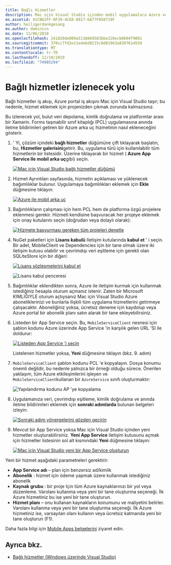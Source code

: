 ```yaml
---
title: Bağlı Hizmetler
description: Mac için Visual Studio içinden mobil uygulamalara Azure veri depolama, kimlik doğrulaması ve anında iletme bildirimleri ekleyin
ms.assetid: 41CB62FF-0F39-4CE8-8917-6A77F058719F
author: heiligerdankgesang
ms.author: dominicn
ms.date: 11/06/2018
ms.openlocfilehash: 241820de009a5118869583bbe228ecb0604f9001
ms.sourcegitcommit: 370cc7fd2e11ede6d8215c8d81963a8307614550
ms.translationtype: MT
ms.contentlocale: tr-TR
ms.lasthandoff: 12/10/2019
ms.locfileid: "74985294"
---
```

# <a name="connected-services-walkthrough"></a>Bağlı hizmetler izlenecek yolu

Bağlı hizmetler iş akışı, Azure portal iş akışını Mac için Visual Studio taşır; bu nedenle, hizmet eklemek için projenizden çıkmak zorunda kalmazsınız.

Bu izlenecek yol, bulut veri depolama, kimlik doğrulama ve platformlar arası bir Xamarin. Forms taşınabilir sınıf kitaplığı (PCL) uygulamasına anında iletme bildirimleri getiren bir Azure arka uç hizmetinin nasıl ekleneceğini gösterir.

1. ' Yi, çözüm içindeki **bağlı hizmetler** düğümüne çift tıklayarak başlatın, bu, **Hizmetler galerisini**getirir.
  Bu, uygulama türü için kullanılabilir tüm hizmetlerin bir listesidir. Üzerine tıklayarak bir hizmet ( **Azure App Service Ile mobil arka uç**gibi) seçin.

    [![Mac için Visual Studio bağlı hizmetler düğümü](media/connected-services-image001-sml.png "Mac için Visual Studio bağlı hizmetler düğümü")](media/connected-services-image001.png#lightbox)

2. Hizmet Ayrıntıları sayfasında, hizmetin açıklaması ve yüklenecek bağımlılıklar bulunur.
  Uygulamaya bağımlılıkları eklemek için **Ekle** düğmesine tıklayın:

    [![Azure ile mobil arka uç](media/connected-services-image002-sml.png "Azure ile mobil arka uç")](media/connected-services-image002.png#lightbox)

3. Bağımlılıkların çalışması için hem PCL hem de platforma özgü projelere eklenmesi gerekir.
  Hizmeti kendisine başvuracak her projeye eklemek için onay kutularını seçin (doğrudan veya dolaylı olarak):

    [![Hizmete başvurması gereken tüm projeleri denetle](media/connected-services-image003-sml.png "Hizmete başvurması gereken tüm projeleri denetle")](media/connected-services-image003.png#lightbox)

4. NuGet paketleri için **Lisans kabulü** Iletişim kutularında **kabul et** ' i seçin.
  Bir adet, MobileClient ve Dependencies için bir tane olmak üzere iki iletişim kutusu olabilir ve çevrimdışı veri eşitleme için gerekli olan SQLiteStore için bir diğeri:

    [![Lisans sözleşmelerini kabul et](media/connected-services-image004-sml.png "Lisans sözleşmelerini kabul et")](media/connected-services-image004.png#lightbox)

    ![Lisans kabul penceresi](media/connected-services-image005.png "Lisans kabul penceresi")

5. Bağımlılıklar eklendikten sonra, Azure ile iletişim kurmak için kullanmak istediğiniz hesapla oturum açmanız istenir.
  Zaten bir Microsoft KIMLIĞIYLE oturum açtıysanız Mac için Visual Studio Azure aboneliklerinizi ve bunlarla ilişkili tüm uygulama hizmetlerini getirmeye çalışacaktır. Aboneliğiniz yoksa, ücretsiz deneme için kaydolup veya Azure portal bir abonelik planı satın alarak bir tane ekleyebilirsiniz.

6. Listeden bir App Service seçin. Bu, `MobileServiceClient` nesnesi için şablon kodunu Azure üzerinde App Service 'in karşılık gelen URL 'SI ile doldurur:

    [![Listeden App Service 'i seçin](media/connected-services-image006-sml.png "Listeden App Service 'i seçin")](media/connected-services-image006.png#lightbox)

    Listelenen hizmetler yoksa, **Yeni** düğmesine tıklayın (bkz. 9. adım)

7. `MobileServiceClient` şablon kodunu PCL 'e kopyalayın. Dosya konumu önemli değildir, bu nedenle yalnızca bir örneği olduğu sürece.
  Önerilen yaklaşım, tüm Azure etkileşimlerini işleyen ve `MobileServiceClient`kullanan bir `AzureService` sınıfı oluşturmaktır:

    ![Yapılandırma kodunu AP 'ye kopyalama](media/connected-services-image007.png "Yapılandırma kodunu uygulamaya Kopyala")

8. Uygulamanıza veri, çevrimdışı eşitleme, kimlik doğrulama ve anında iletme bildirimleri eklemek için **sonraki adımlarda** bulunan belgeleri izleyin:

    [![Sonraki adım yönergelerini gözden geçirin](media/connected-services-image008-sml.png "Sonraki adım yönergelerini gözden geçirin")](media/connected-services-image008.png#lightbox)

9. Mevcut bir App Service yoksa Mac için Visual Studio içinden yeni hizmetler oluşturabilirsiniz.
  **Yeni App Service** iletişim kutusunu açmak için hizmetler listesinin sol alt kısmındaki **Yeni** düğmesine tıklayın:

    [![Mac için Visual Studio yeni bir App Service oluşturun](media/connected-services-image009-sml.png "Mac için Visual Studio yeni bir App Service oluşturun")](media/connected-services-image009.png#lightbox)

Yeni bir hizmet aşağıdaki parametreleri gerektirir:

- **App Service adı** – plan için benzersiz ad/kimlik
- **Abonelik** : hizmet için ödeme yapmak üzere kullanmak istediğiniz abonelik
- **Kaynak grubu** : bir proje Için tüm Azure kaynaklarınızı bir yol veya düzenleme. Varolanı kullanma veya yeni bir tane oluşturma seçeneği. İlk Azure hizmetiniz bu ise yeni bir tane oluşturun.
- **Hizmet planı** – onu kullanan kaynakların konumunu ve maliyetini belirler. Varolanı kullanma veya yeni bir tane oluşturma seçeneği. İlk Azure hizmetiniz ise, varsayılan olanı kullanın veya ücretsiz katmanda yeni bir tane oluşturun (F1).

Daha fazla bilgi için [Mobile Apps belgelerini](/azure/app-service-mobile/) ziyaret edin.

## <a name="see-also"></a>Ayrıca bkz.

- [Bağlı hizmetler (Windows üzerinde Visual Studio)](/visualstudio/azure/vs-azure-tools-connected-services-storage)